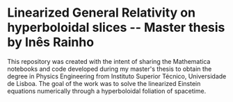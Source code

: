 # Linearized General Relativity on hyperboloidal slices -- Master thesis by Inês Rainho

This repository was created with the intent of sharing the Mathematica notebooks and code developed during my master's thesis to obtain the degree in Physics Engineering from Instituto Superior Técnico, Universidade de Lisboa.
The goal of the work was to solve the linearized Einstein equations numerically through a hyperboloidal foliation of spacetime.
